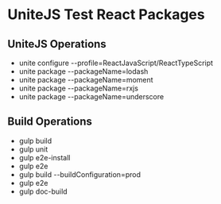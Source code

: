 # UniteJS Test React Packages

## UniteJS Operations

* unite configure --profile=ReactJavaScript/ReactTypeScript
* unite package --packageName=lodash
* unite package --packageName=moment
* unite package --packageName=rxjs
* unite package --packageName=underscore

## Build Operations

* gulp build
* gulp unit
* gulp e2e-install
* gulp e2e
* gulp build --buildConfiguration=prod
* gulp e2e
* gulp doc-build
